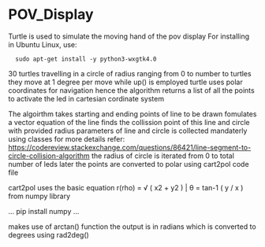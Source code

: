 # POV_Display

Turtle is used to simulate the moving hand of the pov display
For installing in Ubuntu Linux, use:
  
```
  sudo apt-get install -y python3-wxgtk4.0
```

30 turtles travelling in a circle of radius ranging from 0 to number to turtles
they move at 1 degree per move while up() is employed
turtle uses polar coordinates for navigation
hence the algorithm returns a list of all the points to activate the led in cartesian cordinate system

The algoirthm takes starting and ending points of line to be drawn
fomulates a vector equation of the line
finds the collission point of this line and circle with provided radius
parameters of line and circle is collected mandaterly using classes
for more details refer: https://codereview.stackexchange.com/questions/86421/line-segment-to-circle-collision-algorithm
the radius of circle is iterated from 0 to total number of leds
later the points are converted to polar using cart2pol code file

cart2pol uses the basic equation r(rho) = √ ( x2 + y2 ) | θ = tan-1 ( y / x )
from numpy library 

...
  pip install numpy
...

makes use of arctan() function
the output is in radians which is converted to degrees using rad2deg()



